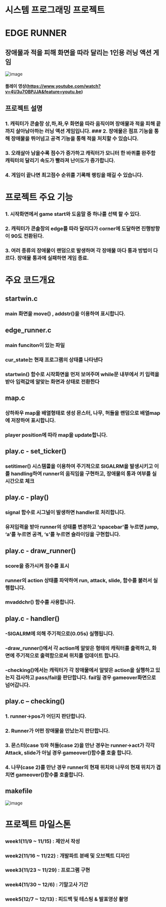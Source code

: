 # 시스템 프로그래밍 프로젝트
# EDGE RUNNER 
## 장애물과 적을 피해 화면을 따라 달리는 1인용 러닝 액션 게임
![image](https://user-images.githubusercontent.com/50866506/102114722-e6dcdb80-3e7d-11eb-9174-e2ae79bc48e8.png)

#### 플레이 영상(https://www.youtube.com/watch?v=4U3u7OBPJJA&feature=youtu.be)

## 프로젝트 설명
### 1. 캐릭터가 콘솔창 상,하,좌,우 화면을 따라 움직이며 장애물과 적을 피해 끝까지 살아남아하는 러닝 액션 게임입니다. ### 2. 장애물은 점프 기능을 통해 장애물을 뛰어넘고 공격 기능을 통해 적을 처치할 수 있습니다. 
### 3. 오래살아 남을수록 점수가 증가하고 캐릭터가 모니터 한 바퀴를 완주함 캐릭터의 달리기 속도가 빨라져 난이도가 증가합니다. 
### 4. 게임이 끝나면 최고점수 순위를 기록해 랭킹을 매길 수 있습니다.

# 프로젝트 주요 기능
### 1. 시작화면에서 game start와 도움말 중 하나를 선택 할 수 있다.
### 2. 캐릭터가 콘솔창의 edge를 따라 달리다가 corner에 도달하면 진행방향이 90도 전환된다.
### 3. 여러 종류의 장애물이 랜덤으로 발생하며 각 장애물 마다 통과 방법이 다르다. 장애물 통과에 실패하면 게임 종료.

# 주요 코드개요
## startwin.c

### main 화면을 move() , addstr()을 이용하여 표시합니다.

## edge_runner.c
### main funciton이 있는 파일
### cur_state는 현재 프로그램의 상태를 나타낸다
### startwin() 함수로 시작화면을 먼저 보여주며 while문 내부에서 키 입력을 받아 입력값에 알맞는 화면과 상태로 전환한다

## map.c
### 상하좌우 map을 배열형태로 생성 몬스터, 나무, 허들을 랜덤으로 배열map에 저장하여 표시합니다.
### player position에 따라 map을 update합니다.

## play.c - set_ticker()
### setitimer() 시스템콜을 이용하여 주기적으로 SIGALRM을 발생시키고 이를 handling하여 runner의 움직임을 구현하고, 장애물의 통과 여부를 실시간으로 체크

## play.c - play() 
### signal 함수로 시그널이 발생하면 handler로 처리합니다.

### 유저입력을 받아 runner의 상태를 변경하고 ‘spacebar’를 누르면 jump, ‘a’를 누르면 공격, ‘s’를 누르면 슬라이딩을 구현합니다.

## play.c - draw_runner()
### score을 증가시켜 점수를 표시
### runner의 action 상태를 파악하여 run, attack, slide, 함수를 불러서 실행합니다.
### mvaddchr() 함수를 사용합니다.

## play.c - handler()
### -SIGALRM에 의해 주기적으로(0.05s) 실행됩니다.
### -draw_runner()에서 각 action에 알맞은 형태의 캐릭터를 출력하고, 화면에 주기적으로 출력함으로써 위치를 업데이트 합니다.
### -checking()에서는 캐릭터가 각 장애물에서 알맞은 action을 실행하고 있는지 검사하고 pass/fail을 판단합니다. fail일 경우 gameover화면으로 넘어갑니다.

## play.c – checking()
### 1. runner->pos가 어딘지 판단합니다.
### 2. Runner가 어떤 장애물을 만났는지  판단합니다.
### 3. 몬스터(case 1)와 허들(case 2)을 만난 경우는 runner->act가 각각Attack, slide가 아닐 경우 gameover()함수를 호출 합니다.
### 4. 나무(case 2)를 만난 경우 runner의 현재 위치와 나무의 현재 위치가 겹치면 gameover()함수를 호출합니다.

## makefile
![image](https://user-images.githubusercontent.com/50866506/102115663-353eaa00-3e7f-11eb-9679-1450bf7fbaa2.png)











# 프로젝트 마일스톤
### week1(11/9 ~ 11/15) : 제안서 작성 
### week2(11/16 ~ 11/22) : 개발파트 분배 및 오브젝트 디자인
### week3(11/23 ~ 11/29) : 프로그램 구현
### week4(11/30 ~ 12/6) : 기말고사 기간
### week5(12/7 ~ 12/13) : 피드백 및 테스팅 & 발표영상 촬영